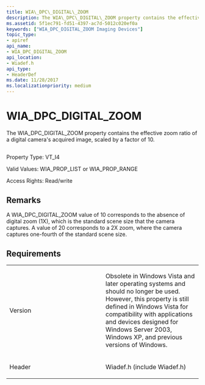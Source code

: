 ```yaml
---
title: WIA\_DPC\_DIGITAL\_ZOOM
description: The WIA\_DPC\_DIGITAL\_ZOOM property contains the effective zoom ratio of a digital camera's acquired image, scaled by a factor of 10.
ms.assetid: 5f1ec791-fd51-4397-ac7d-5012c020ef0a
keywords: ["WIA_DPC_DIGITAL_ZOOM Imaging Devices"]
topic_type:
- apiref
api_name:
- WIA_DPC_DIGITAL_ZOOM
api_location:
- Wiadef.h
api_type:
- HeaderDef
ms.date: 11/28/2017
ms.localizationpriority: medium
---
```


# WIA\_DPC\_DIGITAL\_ZOOM


The WIA\_DPC\_DIGITAL\_ZOOM property contains the effective zoom ratio of a digital camera's acquired image, scaled by a factor of 10.

## <span id="ddk_wia_dpc_digital_zoom_si"></span><span id="DDK_WIA_DPC_DIGITAL_ZOOM_SI"></span>


Property Type: VT\_I4

Valid Values: WIA\_PROP\_LIST or WIA\_PROP\_RANGE

Access Rights: Read/write

Remarks
-------

A WIA\_DPC\_DIGITAL\_ZOOM value of 10 corresponds to the absence of digital zoom (1X), which is the standard scene size that the camera captures. A value of 20 corresponds to a 2X zoom, where the camera captures one-fourth of the standard scene size.

Requirements
------------

<table>
<colgroup>
<col width="50%" />
<col width="50%" />
</colgroup>
<tbody>
<tr class="odd">
<td><p>Version</p></td>
<td><p>Obsolete in Windows Vista and later operating systems and should no longer be used. However, this property is still defined in Windows Vista for compatibility with applications and devices designed for Windows Server 2003, Windows XP, and previous versions of Windows.</p></td>
</tr>
<tr class="even">
<td><p>Header</p></td>
<td>Wiadef.h (include Wiadef.h)</td>
</tr>
</tbody>
</table>

 

 





